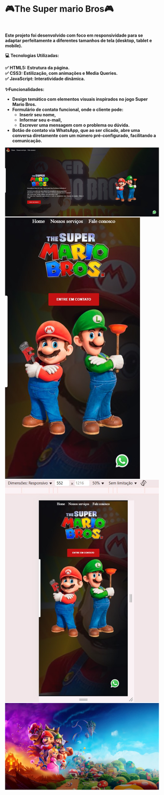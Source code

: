 <h1>🎮The Super mario Bros🎮</h1><strong>
<br>
<p>Este projeto foi desenvolvido com foco em responsividade para se adaptar perfeitamente a diferentes tamanhos de tela (desktop, tablet e mobile). <strong>

💻 Tecnologias Utilizadas: <strong> <br>
<br>
✅ HTML5: Estrutura da página.
<br>
✅ CSS3: Estilização, com animações e Media Queries.
<br>
✅ JavaScript: Interatividade dinâmica.
<br>
<br>
✨Funcionalidades: <strong>
- Design temático com elementos visuais inspirados no jogo Super Mario Bros.
- Formulário de contato funcional, onde o cliente pode:
  * Inserir seu nome,
  * Informar seu e-mail,
  * Escrever uma mensagem com o problema ou dúvida.
- Botão de contato via WhatsApp, que ao ser clicado, abre uma conversa diretamente com um número pré-configurado, facilitando a comunicação.</p>

<img src="https://github.com/willianoliveira80/the-super-mario-bros/blob/master/img/mario1.jpg?raw=true">
<img src="https://github.com/willianoliveira80/the-super-mario-bros/blob/master/img/mario2.jpg?raw=true">
<img src="https://github.com/willianoliveira80/the-super-mario-bros/blob/master/img/mario3.jpg?raw=true">
<img src="https://github.com/willianoliveira80/the-super-mario-bros/blob/master/img/mario4.jpg?raw=true">
